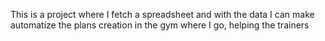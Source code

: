This is a project where I fetch a spreadsheet and with the data I can make automatize the plans creation in the gym where I go, helping the trainers
